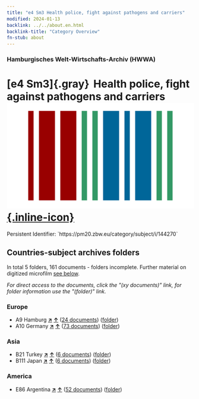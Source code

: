 ```yaml
---
title: "e4 Sm3 Health police, fight against pathogens and carriers"
modified: 2024-01-13
backlink: ../../about.en.html
backlink-title: "Category Overview"
fn-stub: about
---
```


### Hamburgisches Welt-Wirtschafts-Archiv (HWWA)

# [e4 Sm3]{.gray}&#8201; Health police, fight against pathogens and carriers &#160; [![Wikidata](/images/Wikidata-logo.svg "Wikidata"){.inline-icon}](http://www.wikidata.org/entity/Q104699288)

<div class="hint">Persistent Identifier: `https://pm20.zbw.eu/category/subject/i/144270`</div>







## Countries-subject archives folders







In total 5 folders, 161 documents - folders incomplete. Further material on digitized microfilm [see below](#filmsections).

_For direct access to the documents, click the "(xy documents)" link, for folder information use the "(folder)" link._



### Europe

- A9 Hamburg [**&nearr;**](../../../geo/i/140905/about.en.html "Hamburg (all folders)") [**&uarr;**](../../../geo/about.en.html#A9 "Country category system") (<a href="https://pm20.zbw.eu/iiifview/folder/sh/140905,144270" title="about: Hamburg : Health police, fight against pathogens and carriers" target="_blank">24 documents</a>) ([folder](../../../../folder/sh/1409xx/140905/1442xx/144270/about.en.html))
- A10 Germany [**&nearr;**](../../../geo/i/126128/about.en.html "Germany (all folders)") [**&uarr;**](../../../geo/about.en.html#A10 "Country category system") (<a href="https://pm20.zbw.eu/iiifview/folder/sh/126128,144270" title="about: Germany : Health police, fight against pathogens and carriers" target="_blank">73 documents</a>) ([folder](../../../../folder/sh/1261xx/126128/1442xx/144270/about.en.html))

### Asia

- B21 Turkey [**&nearr;**](../../../geo/i/141111/about.en.html "Turkey (all folders)") [**&uarr;**](../../../geo/about.en.html#B21 "Country category system") (<a href="https://pm20.zbw.eu/iiifview/folder/sh/141111,144270" title="about: Turkey : Health police, fight against pathogens and carriers" target="_blank">6 documents</a>) ([folder](../../../../folder/sh/1411xx/141111/1442xx/144270/about.en.html))
- B111 Japan [**&nearr;**](../../../geo/i/141272/about.en.html "Japan (all folders)") [**&uarr;**](../../../geo/about.en.html#B111 "Country category system") (<a href="https://pm20.zbw.eu/iiifview/folder/sh/141272,144270" title="about: Japan : Health police, fight against pathogens and carriers" target="_blank">6 documents</a>) ([folder](../../../../folder/sh/1412xx/141272/1442xx/144270/about.en.html))

### America

- E86 Argentina [**&nearr;**](../../../geo/i/141692/about.en.html "Argentina (all folders)") [**&uarr;**](../../../geo/about.en.html#E86 "Country category system") (<a href="https://pm20.zbw.eu/iiifview/folder/sh/141692,144270" title="about: Argentina : Health police, fight against pathogens and carriers" target="_blank">52 documents</a>) ([folder](../../../../folder/sh/1416xx/141692/1442xx/144270/about.en.html))



<a id="filmsections" />













